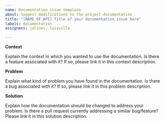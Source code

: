 ```yaml
---
name: Documentation issue template
about: Suggest modifications to the project documentation
title: "[NAME_OF_API] Title of your documentation issue here"
labels: documentation
assignees: jalinei, luizvilla

---
```


**Context**

Explain the context in which you wanted to use the documentation. Is there a feature associated with it? If so, please link it in this context description.

**Problem**

Explain what kind of problem you have found in the documentation. Is there a bug associated with it? If so, please link it in this problem description.

**Solution**

Explain how the documentation should be changed to address your problem. Is there a pull request currently addressing a similar bug/feature? Please link it in this solution description.

